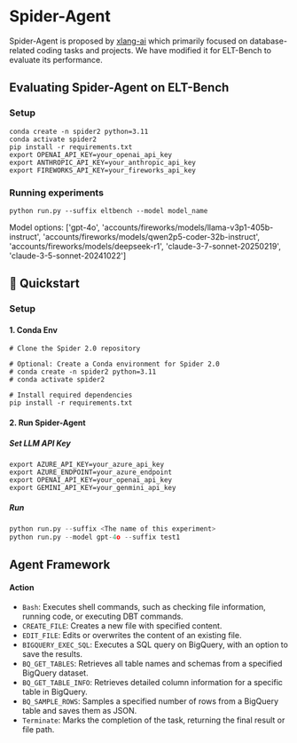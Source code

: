 # Spider-Agent
Spider-Agent is proposed by [xlang-ai](https://github.com/xlang-ai/Spider2) which primarily focused on database-related coding tasks and projects. We have modified it for ELT-Bench to evaluate its performance.

## Evaluating Spider-Agent on ELT-Bench
### Setup
```
conda create -n spider2 python=3.11
conda activate spider2
pip install -r requirements.txt
export OPENAI_API_KEY=your_openai_api_key
export ANTHROPIC_API_KEY=your_anthropic_api_key
export FIREWORKS_API_KEY=your_fireworks_api_key
```
### Running experiments
```
python run.py --suffix eltbench --model model_name
```

Model options: ['gpt-4o', 'accounts/fireworks/models/llama-v3p1-405b-instruct', 'accounts/fireworks/models/qwen2p5-coder-32b-instruct', 'accounts/fireworks/models/deepseek-r1', 'claude-3-7-sonnet-20250219', 'claude-3-5-sonnet-20241022']
## 🚀 Quickstart

### Setup

#### 1. Conda Env
```
# Clone the Spider 2.0 repository

# Optional: Create a Conda environment for Spider 2.0
# conda create -n spider2 python=3.11
# conda activate spider2

# Install required dependencies
pip install -r requirements.txt
```

#### 2. Run Spider-Agent

##### Set LLM API Key

```
export AZURE_API_KEY=your_azure_api_key
export AZURE_ENDPOINT=your_azure_endpoint
export OPENAI_API_KEY=your_openai_api_key
export GEMINI_API_KEY=your_genmini_api_key
```

##### Run 


```python
python run.py --suffix <The name of this experiment>
python run.py --model gpt-4o --suffix test1
```


## Agent Framework

#### Action

- `Bash`: Executes shell commands, such as checking file information, running code, or executing DBT commands.
- `CREATE_FILE`: Creates a new file with specified content.
- `EDIT_FILE`: Edits or overwrites the content of an existing file.
- `BIGQUERY_EXEC_SQL`: Executes a SQL query on BigQuery, with an option to save the results.
- `BQ_GET_TABLES`: Retrieves all table names and schemas from a specified BigQuery dataset.
- `BQ_GET_TABLE_INFO`: Retrieves detailed column information for a specific table in BigQuery.
- `BQ_SAMPLE_ROWS`: Samples a specified number of rows from a BigQuery table and saves them as JSON.
- `Terminate`: Marks the completion of the task, returning the final result or file path.



